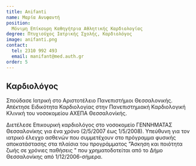 ```yaml
---
title: Anifanti
name: Μαρία Ανυφαντή
position:
  Μόνιμη Επίκουρη Καθηγήτρια Αθλητικής Καρδιολογίας
degree: Πτυχιούχος Ιατρικής Σχολής, Καρδιολόγος
image: anifanti.png
contact:
  tel: 2310 992 493
  email: manifant@med.auth.gr
order: 5
---
```


## Καρδιολόγος

Σπούδασε Ιατρική  στο Αριστοτέλειο Πανεπιστήμιοι Θεσσαλονικής. Απέκτησε Ειδικότητα Καρδιολογίας  στην Πανεπιστημιακή  Καρδιολογική Κλινική του νοσοκομείου ΑΧΕΠΑ Θεσσαλονίκής.

Διετέλεσε Επικουρική καρδιολόγος  στο νοσοκομείο ΓΕΝΝΗΜΑΤΑΣ Θεσσαλονίκης  για ένα χρόνο (2/5/2007 έως 1/5/2008). Υπεύθυνη για τον ιατρικό έλεγχο ασθενών που συμμετέχουν στο πρόγραμμα φυσικής αποκατάστασης  στα πλαίσια του προγράμματος  "Άσκηση και ποιότητα ζωής σε χρόνιες παθήσεις " που χρηματοδοτείται από το  Δήμο Θεσσαλονίκης από 1/12/2006-σήμερα. 